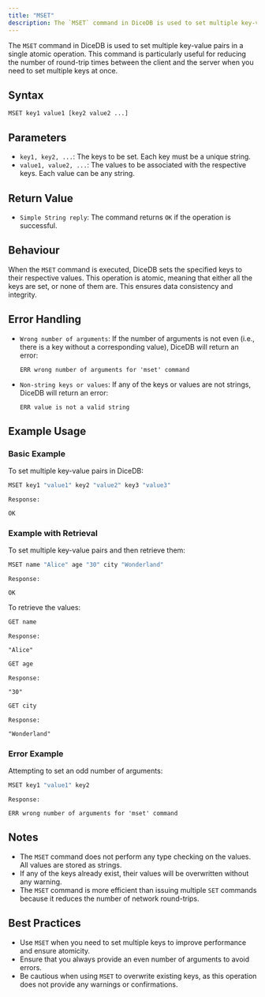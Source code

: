 ```yaml
---
title: "MSET"
description: The `MSET` command in DiceDB is used to set multiple key-value pairs in a single atomic operation. This command is particularly useful for reducing the number of round-trip times between the client and the server when you need to set multiple keys at once.
---
```


The `MSET` command in DiceDB is used to set multiple key-value pairs in a single atomic operation. This command is particularly useful for reducing the number of round-trip times between the client and the server when you need to set multiple keys at once.

## Syntax

```
MSET key1 value1 [key2 value2 ...]
```

## Parameters

- `key1, key2, ...`: The keys to be set. Each key must be a unique string.
- `value1, value2, ...`: The values to be associated with the respective keys. Each value can be any string.

## Return Value

- `Simple String reply`: The command returns `OK` if the operation is successful.

## Behaviour

When the `MSET` command is executed, DiceDB sets the specified keys to their respective values. This operation is atomic, meaning that either all the keys are set, or none of them are. This ensures data consistency and integrity.

## Error Handling

- `Wrong number of arguments`: If the number of arguments is not even (i.e., there is a key without a corresponding value), DiceDB will return an error:
  ```
  ERR wrong number of arguments for 'mset' command
  ```
- `Non-string keys or values`: If any of the keys or values are not strings, DiceDB will return an error:
  ```
  ERR value is not a valid string
  ```

## Example Usage

### Basic Example

To set multiple key-value pairs in DiceDB:

```sh
MSET key1 "value1" key2 "value2" key3 "value3"
```

`Response:`

```
OK
```

### Example with Retrieval

To set multiple key-value pairs and then retrieve them:

```sh
MSET name "Alice" age "30" city "Wonderland"
```

`Response:`

```
OK
```

To retrieve the values:

```sh
GET name
```

`Response:`

```
"Alice"
```

```sh
GET age
```

`Response:`

```
"30"
```

```sh
GET city
```

`Response:`

```
"Wonderland"
```

### Error Example

Attempting to set an odd number of arguments:

```sh
MSET key1 "value1" key2
```

`Response:`

```
ERR wrong number of arguments for 'mset' command
```

## Notes

- The `MSET` command does not perform any type checking on the values. All values are stored as strings.
- If any of the keys already exist, their values will be overwritten without any warning.
- The `MSET` command is more efficient than issuing multiple `SET` commands because it reduces the number of network round-trips.

## Best Practices

- Use `MSET` when you need to set multiple keys to improve performance and ensure atomicity.
- Ensure that you always provide an even number of arguments to avoid errors.
- Be cautious when using `MSET` to overwrite existing keys, as this operation does not provide any warnings or confirmations.
